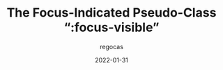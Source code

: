 ---
author: regocas
date: 2022-01-31
publisher: webkit
tags:
  - css
target_url: https://webkit.org/blog/12179/the-focus-indicated-pseudo-class-focus-visible/
title: The Focus-Indicated Pseudo-Class “:focus-visible”
---